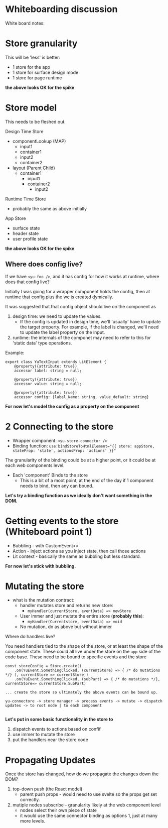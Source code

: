 # Whiteboarding discussion

White board notes:

# Store granularity

This will be 'less' is better:

* 1 store for the app
* 1 store for surface design mode
* 1 store for page runtime

**the above looks OK for the spike**

# Store model

This needs to be fleshed out.

Design Time Store
- componentLookup (MAP)
    - input1
    - container1
    - input2
    - container2
- layout (Parent Child)
    - container1
        - input1
        - container2
            - input2

Runtime Time Store
- probably the same as above initially

App Store
- surface state
- header state
- user profile state

**the above looks OK for the spike**

## Where does config live?

If we have `<yu-foo />`, and it has config for how it works at runtime, where does that config live?

Initially I was going for a wrapper component holds the config, then at runtime that config plus the wc is created dymically. 

It was suggested that that config object should live on the component as 
1) design time: we need to update the values.
    * If the config is updated in design time, we'll 'usually' have to update the target property. 
      For example, if the label is changed, we'll need to update the label property on the input. 
2) runtime: the internals of the componet may need to refer to this for 'static data' type operations.

Example: 

```
export class YuTextInput extends LitElement {
    @property({attribute: true})
    accessor label: string = null;

    @property({attribute: true})
    accessor value: string = null;

    @property({attribute: true})
    accessor config: {label_Name: string, value_default: string}
```

**For now let's model the config as a property on the component**

# 2 Connecting to the store

* Wrapper component: `<yu-store-connector />`
* Binding function: `use:bindStoreToHtmlElement="{{ store: appStore, stateProp: 'state', actionsProp: 'actions' }}"`

The granularity of the binding could be at a higher point, or it could be at each web components level.

* Each 'component' Binds to the store
    * This is a bit of a moot point, at the end of the day if 1 component needs to bind, then any can bound.

**Let's try a binding function as we ideally don't want something in the DOM.**

# Getting events to the store (Whiteboard point 1)

* Bubbling - with CustomEvent<>
* Action - inject actions as you inject state, then call those actions
* Lit context - basically the same as bubbling but less standard.

**For now let's stick with bubbling.** 

# Mutating the store

* what is the mutation contract: 
  * handler mutates store and returns new store:
    * `myHandler(currentStore, eventData) => newStore`
  * User immer and just mutate the entire store (**probably this**):
    * `myHandler(Currentstore, eventData) => void`
  * No mutation, do as above but without immer

Where do handlers live?

You need handlers tied to the shape of the store, or at least the shape of the component state. 
These could all live under the store on the `app` side of the code base.
These need to be bound to specific events and the store

```
const storeConfig = Store.create()
    .on(YuEvent.SomethingClicked, (currentStore) => { /* do mutations */} [, currentStore => currentStore])
    .on(YuEvent.SomethingClicked, (subPart) => { /* do mutations */}, currentStore=> currentStore.SubPart)

... create the store so ultimately the above events can be bound up. 

yu-connectore -> store manager -> process events -> mutate -> dispatch updates -> to root node | to each component
    
```

**Let's put in some basic functionality in the store to**
1) dispatch events to actions based on confif
2) use immer to mutate the store
3) put the handlers near the store code

# Propagating Updates

Once the store has changed, how do we propagate the changes down the DOM?

1) top-down push (the React model)
   * parent push props - would need to use svelte so the props get set correctly.
2) mutiple nodes subscribe - granularity likely at the web component level
   * nodes select their own piece of state
   * it would use the same connector binding as options 1, just at many more levels. 